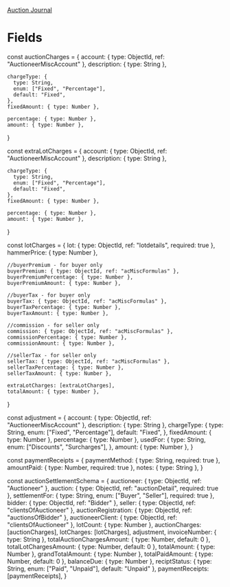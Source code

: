 [Auction Journal](../../index.md)

# Fields

const auctionCharges =
{
account: { type: ObjectId, ref: "AuctioneerMiscAccount" },
description: { type: String },

    chargeType: {
      type: String,
      enum: ["Fixed", "Percentage"],
      default: "Fixed",
    },
    fixedAmount: { type: Number },

    percentage: { type: Number },
    amount: { type: Number },

}

const extraLotCharges =
{
account: { type: ObjectId, ref: "AuctioneerMiscAccount" },
description: { type: String },

    chargeType: {
      type: String,
      enum: ["Fixed", "Percentage"],
      default: "Fixed",
    },
    fixedAmount: { type: Number },

    percentage: { type: Number },
    amount: { type: Number },

}

const lotCharges =
{
lot: { type: ObjectId, ref: "lotdetails", required: true },
hammerPrice: { type: Number },

    //buyerPremium - for buyer only
    buyerPremium: { type: ObjectId, ref: "acMiscFormulas" },
    buyerPremiumPercentage: { type: Number },
    buyerPremiumAmount: { type: Number },

    //buyerTax - for buyer only
    buyerTax: { type: ObjectId, ref: "acMiscFormulas" },
    buyerTaxPercentage: { type: Number },
    buyerTaxAmount: { type: Number },

    //commission - for seller only
    commission: { type: ObjectId, ref: "acMiscFormulas" },
    commissionPercentage: { type: Number },
    commissionAmount: { type: Number },

    //sellerTax - for seller only
    sellerTax: { type: ObjectId, ref: "acMiscFormulas" },
    sellerTaxPercentage: { type: Number },
    sellerTaxAmount: { type: Number },

    extraLotCharges: [extraLotCharges],
    totalAmount: { type: Number },

}

const adjustment =
{
account: { type: ObjectId, ref: "AuctioneerMiscAccount" },
description: { type: String },
chargeType: {
type: String,
enum: ["Fixed", "Percentage"],
default: "Fixed",
},
fixedAmount: { type: Number },
percentage: { type: Number },
usedFor: {
type: String,
enum: ["Discounts", "Surcharges"],
},
amount: { type: Number },
}

const paymentReceipts =
{
paymentMethod: { type: String, required: true },
amountPaid: { type: Number, required: true },
notes: { type: String },
}

const auctionSettlementSchema =
{
auctioneer: { type: ObjectId, ref: "Auctioneer" },
auction: { type: ObjectId, ref: "auctionDetail", required: true },
settlementFor: { type: String, enum: ["Buyer", "Seller"], required: true },
bidder: { type: ObjectId, ref: "Bidder" },
seller: { type: ObjectId, ref: "clientsOfAuctioneer" },
auctionRegistration: { type: ObjectId, ref: "auctionsOfBidder" },
auctioneerClient: { type: ObjectId, ref: "clientsOfAuctioneer" },
lotCount: { type: Number },
auctionCharges: [auctionCharges],
lotCharges: [lotCharges],
adjustment,
invoiceNumber: { type: String },
totalAuctionChargesAmount: { type: Number, default: 0 },
totalLotChargesAmount: { type: Number, default: 0 },
totalAmount: { type: Number },
grandTotalAmount: { type: Number },
totalPaidAmount: { type: Number, default: 0 },
balanceDue: { type: Number },
reciptStatus: { type: String, enum: ["Paid", "Unpaid"], default: "Unpaid" },
paymentReceipts: [paymentReceipts],
}
